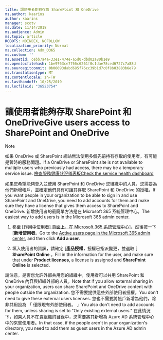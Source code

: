 ```yaml
---
title: 讓使用者能夠存取 SharePoint 和 OneDrive
ms.author: kaarins
author: kaarins
manager: scotv
ms.date: 11/14/2018
ms.audience: Admin
ms.topic: article
ROBOTS: NOINDEX, NOFOLLOW
localization_priority: Normal
ms.collection: Adm_O365
ms.custom: ''
ms.assetid: cebb7a4a-33e1-474e-a5d0-dbd02a80b1e9
ms.openlocfilehash: 1be9763ce7766c6261f0c1dae78ced6727c7a88d
ms.sourcegitcommit: 0b06093dabd685f76cc39b1d7c0f8b03883b6e79
ms.translationtype: MT
ms.contentlocale: zh-TW
ms.lasthandoff: 10/25/2019
ms.locfileid: "36523754"
---
```

# <a name="give-users-access-to-sharepoint-and-onedrive"></a><span data-ttu-id="f6c5c-102">讓使用者能夠存取 SharePoint 和 OneDrive</span><span class="sxs-lookup"><span data-stu-id="f6c5c-102">Give users access to SharePoint and OneDrive</span></span>

> [!NOTE]
> <span data-ttu-id="f6c5c-103">如果 OneDrive 或 SharePoint 網站無法使用多個先前持有存取的使用者，有可能是暫時的服務問題。</span><span class="sxs-lookup"><span data-stu-id="f6c5c-103">If a OneDrive or SharePoint site is not available to multiple users who previously had access, there may be a temporary service issue.</span></span> [<span data-ttu-id="f6c5c-104">檢查服務健康狀況儀表板</span><span class="sxs-lookup"><span data-stu-id="f6c5c-104">Check the service health dashboard</span></span>](https://portal.office.com/adminportal/home#/servicehealth)
  
<span data-ttu-id="f6c5c-105">如果您希望能夠登入並使用 SharePoint 和 OneDrive 您組織中的人員，您需要為他們新增帳戶，並確定他們具有可讓其存取 SharePoint 和 OneDrive 的授權。</span><span class="sxs-lookup"><span data-stu-id="f6c5c-105">If you want people in your organization to be able to sign in and use SharePoint and OneDrive, you need to add accounts for them and make sure they have a license that gives them access to SharePoint and OneDrive.</span></span> <span data-ttu-id="f6c5c-106">新增使用者的最簡單方法是在 Microsoft 365 系統管理中心。</span><span class="sxs-lookup"><span data-stu-id="f6c5c-106">The easiest way to add users is in the Microsoft 365 admin center.</span></span>
  
1. <span data-ttu-id="f6c5c-107">移至 [[作用中使用者] 頁面上，在 Microsoft 365 系統管理中心](https://portal.office.com/adminportal/home#/users)]，然後按一下 [**新增使用者**。</span><span class="sxs-lookup"><span data-stu-id="f6c5c-107">Go to the [Active users page in the Microsoft 365 admin center](https://portal.office.com/adminportal/home#/users), and then click **Add a user**.</span></span>
    
2. <span data-ttu-id="f6c5c-108">填入使用者的資訊，請確定 [**產品授權**，授權已指派變更，並選取 [ **SharePoint Online** 。</span><span class="sxs-lookup"><span data-stu-id="f6c5c-108">Fill in the information for the user, and make sure that under **Product licenses**, a license is assigned and **SharePoint Online** is selected.</span></span> 
    
<span data-ttu-id="f6c5c-109">請注意，是否您允許外部共用您的組織中，使用者可以共用 SharePoint 和 OneDrive 內容與組織外部的人員。</span><span class="sxs-lookup"><span data-stu-id="f6c5c-109">Note that if you allow external sharing in your organization, users can share SharePoint and OneDrive content with people outside the organization.</span></span> <span data-ttu-id="f6c5c-110">您不需要提供這些外部使用者授權。</span><span class="sxs-lookup"><span data-stu-id="f6c5c-110">You don't need to give these external users licenses.</span></span> <span data-ttu-id="f6c5c-111">您也不需要將帳戶新增為他們，除非共用設為 「 僅限現有外部使用者。 」</span><span class="sxs-lookup"><span data-stu-id="f6c5c-111">You also don't need to add accounts for them, unless sharing is set to "Only existing external users."</span></span> <span data-ttu-id="f6c5c-112">在此情況下，如果人員不在貴組織的目錄中，您需要將其新增為 Azure AD 系統管理中心中的來賓使用者。</span><span class="sxs-lookup"><span data-stu-id="f6c5c-112">In that case, if the people aren't in your organization's directory, you need to add them as guest users in the Azure AD admin center.</span></span>
  

